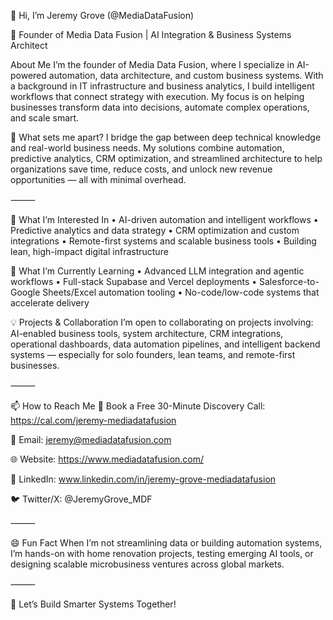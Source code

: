 👋 Hi, I’m Jeremy Grove (@MediaDataFusion)

🚀 Founder of Media Data Fusion | AI Integration & Business Systems Architect

About Me
I’m the founder of Media Data Fusion, where I specialize in AI-powered automation, data architecture, and custom business systems. With a background in IT infrastructure and business analytics, I build intelligent workflows that connect strategy with execution. My focus is on helping businesses transform data into decisions, automate complex operations, and scale smart.

🔹 What sets me apart? I bridge the gap between deep technical knowledge and real-world business needs. My solutions combine automation, predictive analytics, CRM optimization, and streamlined architecture to help organizations save time, reduce costs, and unlock new revenue opportunities — all with minimal overhead.

⸻

👀 What I’m Interested In
• AI-driven automation and intelligent workflows
• Predictive analytics and data strategy
• CRM optimization and custom integrations
• Remote-first systems and scalable business tools
• Building lean, high-impact digital infrastructure

🌱 What I’m Currently Learning
• Advanced LLM integration and agentic workflows
• Full-stack Supabase and Vercel deployments
• Salesforce-to-Google Sheets/Excel automation tooling
• No-code/low-code systems that accelerate delivery

💡 Projects & Collaboration
I’m open to collaborating on projects involving:
AI-enabled business tools, system architecture, CRM integrations, operational dashboards, data automation pipelines, and intelligent backend systems — especially for solo founders, lean teams, and remote-first businesses.

⸻

📫 How to Reach Me
📅 Book a Free 30-Minute Discovery Call: https://cal.com/jeremy-mediadatafusion

📧 Email: jeremy@mediadatafusion.com

🌐 Website: https://www.mediadatafusion.com/

🔗 LinkedIn: www.linkedin.com/in/jeremy-grove-mediadatafusion

🐦 Twitter/X: @JeremyGrove_MDF

⸻

😄 Fun Fact
When I’m not streamlining data or building automation systems, I’m hands-on with home renovation projects, testing emerging AI tools, or designing scalable microbusiness ventures across global markets.

⸻

🚀 Let’s Build Smarter Systems Together!

